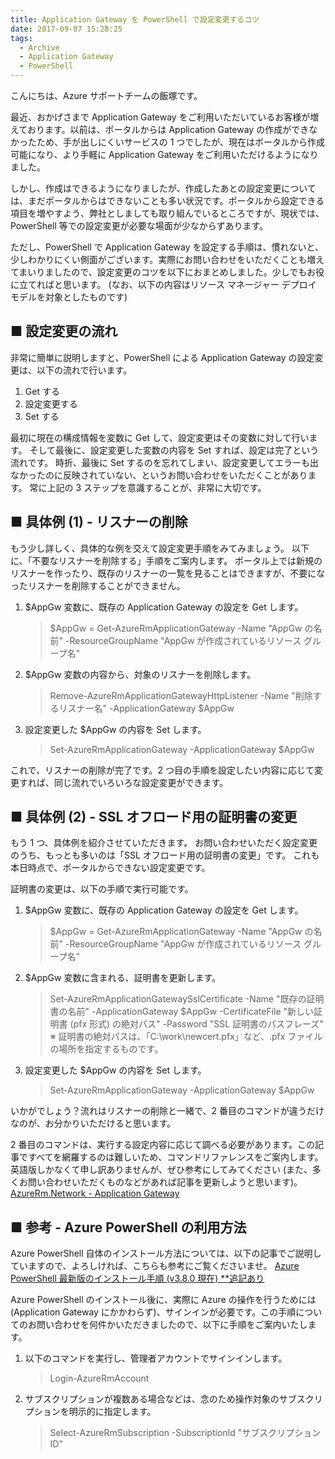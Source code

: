 ```yaml
---
title: Application Gateway を PowerShell で設定変更するコツ
date: 2017-09-07 15:28:25
tags:
  - Archive
  - Application Gateway
  - PowerShell
---
```


こんにちは、Azure サポートチームの飯塚です。

最近、おかげさまで Application Gateway をご利用いただいているお客様が増えております。以前は、ポータルからは Application Gateway の作成ができなかったため、手が出しにくいサービスの 1 つでしたが、現在はポータルから作成可能になり、より手軽に Application Gateway をご利用いただけるようになりました。

しかし、作成はできるようになりましたが、作成したあとの設定変更については、まだポータルからはできないことも多い状況です。ポータルから設定できる項目を増やすよう、弊社としましても取り組んでいるところですが、現状では、PowerShell 等での設定変更が必要な場面が少なからずあります。

ただし、PowerShell で Application Gateway を設定する手順は、慣れないと、少しわかりにくい側面がございます。実際にお問い合わせをいただくことも増えてまいりましたので、設定変更のコツを以下におまとめしました。少しでもお役に立てればと思います。
(なお、以下の内容はリソース マネージャー デプロイ モデルを対象としたものです)

## ■ 設定変更の流れ
非常に簡単に説明しますと、PowerShell による Application Gateway の設定変更は、以下の流れで行います。

1. Get する
1. 設定変更する
1. Set する

最初に現在の構成情報を変数に Get して、設定変更はその変数に対して行います。
そして最後に、設定変更した変数の内容を Set すれば、設定は完了という流れです。
時折、最後に Set するのを忘れてしまい、設定変更してエラーも出なかったのに反映されていない、というお問い合わせをいただくことがあります。
常に上記の 3 ステップを意識することが、非常に大切です。

## ■ 具体例 (1) - リスナーの削除
もう少し詳しく、具体的な例を交えて設定変更手順をみてみましょう。
以下に、「不要なリスナーを削除する」手順をご案内します。
ポータル上では新規のリスナーを作ったり、既存のリスナーの一覧を見ることはできますが、不要になったリスナーを削除することができません。

1. $AppGw 変数に、既存の Application Gateway の設定を Get します。
   >$AppGw = Get-AzureRmApplicationGateway -Name "AppGw の名前" -ResourceGroupName "AppGw が作成されているリソース グループ名"

2. $AppGw 変数の内容から、対象のリスナーを削除します。
   >Remove-AzureRmApplicationGatewayHttpListener -Name "削除するリスナー名" -ApplicationGateway $AppGw

3. 設定変更した $AppGw の内容を Set します。
   >Set-AzureRmApplicationGateway -ApplicationGateway $AppGw

これで、リスナーの削除が完了です。2 つ目の手順を設定したい内容に応じて変更すれば、同じ流れでいろいろな設定変更ができます。

## ■ 具体例 (2) - SSL オフロード用の証明書の変更
もう 1 つ、具体例を紹介させていただきます。
お問い合わせいただく設定変更のうち、もっとも多いのは「SSL オフロード用の証明書の変更」です。
これも本日時点で、ポータルからできない設定変更です。

証明書の変更は、以下の手順で実行可能です。

1. $AppGw 変数に、既存の Application Gateway の設定を Get します。
   >$AppGw = Get-AzureRmApplicationGateway -Name "AppGw の名前" -ResourceGroupName "AppGw が作成されているリソース グループ名"

2. $AppGw 変数に含まれる、証明書を更新します。
   >Set-AzureRmApplicationGatewaySslCertificate -Name "既存の証明書の名前" -ApplicationGateway $AppGw -CertificateFile "新しい証明書 (pfx 形式) の絶対パス" -Password "SSL 証明書のパスフレーズ"
   ※ 証明書の絶対パスは、「C:\work\newcert.pfx」など、.pfx ファイルの場所を指定するものです。

3. 設定変更した $AppGw の内容を Set します。
   >Set-AzureRmApplicationGateway -ApplicationGateway $AppGw

いかがでしょう？流れはリスナーの削除と一緒で、2 番目のコマンドが違うだけなのが、お分かりいただけると思います。

2 番目のコマンドは、実行する設定内容に応じて調べる必要があります。この記事ですべてを網羅するのは難しいため、コマンドリファレンスをご案内します。英語版しかなくて申し訳ありませんが、ぜひ参考にしてみてください (また、多くお問い合わせいただくものなどがあれば記事を更新しようと思います)。
[AzureRm.Network - Application Gateway](https://docs.microsoft.com/ja-jp/powershell/module/azurerm.network/?view=azurermps-4.3.1#application_gateway)


## ■ 参考 - Azure PowerShell の利用方法
Azure PowerShell 自体のインストール方法については、以下の記事でご説明していますので、よろしければ、こちらも参考にご覧くださいませ。
[Azure PowerShell 最新版のインストール手順 (v3.8.0 現在) **追記あり](https://blogs.technet.microsoft.com/jpaztech/2017/05/02/azure-powershell-3-8-0-install/)

Azure PowerShell のインストール後に、実際に Azure の操作を行うためには (Application Gateway にかかわらず)、サインインが必要です。この手順についてのお問い合わせを何件かいただきましたので、以下に手順をご案内いたします。

1. 以下のコマンドを実行し、管理者アカウントでサインインします。
   >Login-AzureRmAccount
2. サブスクリプションが複数ある場合などは、念のため操作対象のサブスクリプションを明示的に指定します。
   >Select-AzureRmSubscription -SubscriptionId "サブスクリプション ID"


